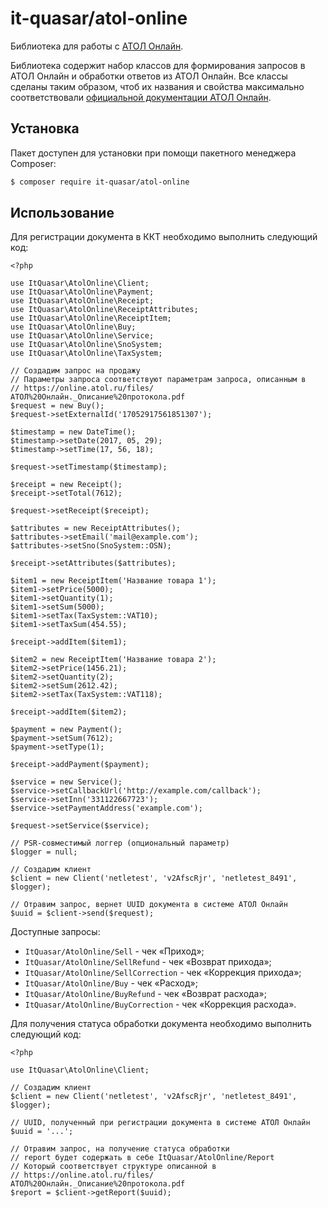 # it-quasar/atol-online

Библиотека для работы с [АТОЛ Онлайн](https://online.atol.ru/).

Библиотека содержит набор классов для формирования запросов в АТОЛ Онлайн и обработки ответов из АТОЛ Онлайн.
Все классы сделаны таким образом, чтоб их названия и свойства максимально соответствовали [официальной документации
АТОЛ Онлайн](https://online.atol.ru/files/%D0%90%D0%A2%D0%9E%D0%9B%20%D0%9E%D0%BD%D0%BB%D0%B0%D0%B8%CC%86%D0%BD._%D0%9E%D0%BF%D0%B8%D1%81%D0%B0%D0%BD%D0%B8%D0%B5%20%D0%BF%D1%80%D0%BE%D1%82%D0%BE%D0%BA%D0%BE%D0%BB%D0%B0.pdf).

## Установка

Пакет доступен для установки при помощи пакетного менеджера Composer:

```.sh
$ composer require it-quasar/atol-online
```

## Использование

Для регистрации документа в ККТ необходимо выполнить следующий код:

```.php
<?php

use ItQuasar\AtolOnline\Client;
use ItQuasar\AtolOnline\Payment;
use ItQuasar\AtolOnline\Receipt;
use ItQuasar\AtolOnline\ReceiptAttributes;
use ItQuasar\AtolOnline\ReceiptItem;
use ItQuasar\AtolOnline\Buy;
use ItQuasar\AtolOnline\Service;
use ItQuasar\AtolOnline\SnoSystem;
use ItQuasar\AtolOnline\TaxSystem;

// Создадим запрос на продажу
// Параметры запроса соответствуют параметрам запроса, описанным в 
// https://online.atol.ru/files/АТОЛ%20Онлайн._Описание%20протокола.pdf
$request = new Buy();
$request->setExternalId('17052917561851307');

$timestamp = new DateTime();
$timestamp->setDate(2017, 05, 29);
$timestamp->setTime(17, 56, 18);

$request->setTimestamp($timestamp);

$receipt = new Receipt();
$receipt->setTotal(7612);

$request->setReceipt($receipt);

$attributes = new ReceiptAttributes();
$attributes->setEmail('mail@example.com');
$attributes->setSno(SnoSystem::OSN);

$receipt->setAttributes($attributes);

$item1 = new ReceiptItem('Название товара 1');
$item1->setPrice(5000);
$item1->setQuantity(1);
$item1->setSum(5000);
$item1->setTax(TaxSystem::VAT10);
$item1->setTaxSum(454.55);

$receipt->addItem($item1);

$item2 = new ReceiptItem('Название товара 2');
$item2->setPrice(1456.21);
$item2->setQuantity(2);
$item2->setSum(2612.42);
$item2->setTax(TaxSystem::VAT118);

$receipt->addItem($item2);

$payment = new Payment();
$payment->setSum(7612);
$payment->setType(1);

$receipt->addPayment($payment);

$service = new Service();
$service->setCallbackUrl('http://example.com/callback');
$service->setInn('331122667723');
$service->setPaymentAddress('example.com');

$request->setService($service);

// PSR-совместимый логгер (опциональный параметр)
$logger = null;

// Создадим клиент
$client = new Client('netletest', 'v2AfscRjr', 'netletest_8491', $logger);

// Отравим запрос, вернет UUID документа в системе АТОЛ Онлайн
$uuid = $client->send($request);
```

Доступные запросы:
* `ItQuasar/AtolOnline/Sell` - чек «Приход»;
* `ItQuasar/AtolOnline/SellRefund` - чек «Возврат прихода»;
* `ItQuasar/AtolOnline/SellCorrection` - чек «Коррекция прихода»;
* `ItQuasar/AtolOnline/Buy` - чек «Расход»;
* `ItQuasar/AtolOnline/BuyRefund` - чек «Возврат расхода»;
* `ItQuasar/AtolOnline/BuyCorrection` - чек «Коррекция расхода».


Для получения статуса обработки документа необходимо выполнить следующий код:

```.php
<?php

use ItQuasar\AtolOnline\Client;

// Создадим клиент
$client = new Client('netletest', 'v2AfscRjr', 'netletest_8491', $logger);

// UUID, полученный при регистрации документа в системе АТОЛ Онлайн
$uuid = '...';

// Отравим запрос, на получение статуса обработки
// report будет содержать в себе ItQuasar/AtolOnline/Report 
// Который соответствует структуре описанной в 
// https://online.atol.ru/files/АТОЛ%20Онлайн._Описание%20протокола.pdf
$report = $client->getReport($uuid);
```
